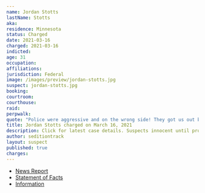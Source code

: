 ```yaml
---
name: Jordan Stotts
lastName: Stotts
aka:
residence: Minnesota
status: Charged
date: 2021-03-16
charged: 2021-03-16
indicted:
age: 31
occupation:
affiliations:
jurisdiction: Federal
image: /images/preview/jordan-stotts.jpg
suspect: jordan-stotts.jpg
booking:
courtroom:
courthouse:
raid:
perpwalk:
quote: "Police were aggressive and on the wrong side! They got us out but it's far from over! 1776!"
title: Jordan Stotts charged on March 16, 2021
description: Click for latest case details. Suspects innocent until proven guilty.
author: seditiontrack
layout: suspect
published: true
charges:
---
```

- [News Report](https://www.startribune.com/prosecutors-charge-minnesota-man-in-capitol-siege/600036333/)
- [Statement of Facts](https://www.justice.gov/usao-dc/case-multi-defendant/file/1377866/download)
- [Information](https://www.justice.gov/usao-dc/case-multi-defendant/file/1384366/download)
